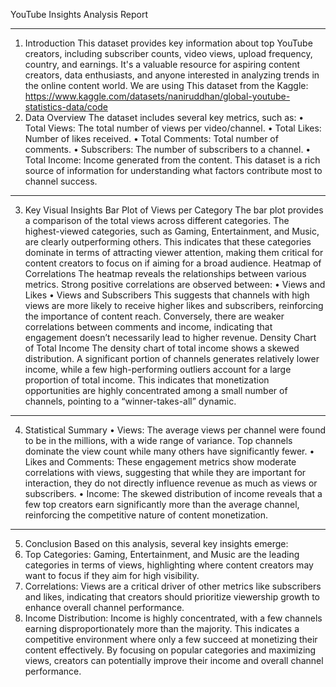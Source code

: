 YouTube Insights Analysis Report
________________________________________
1. Introduction
This dataset provides key information about top YouTube creators, including subscriber counts, video views, upload frequency, country, and earnings. It's a valuable resource for aspiring content creators, data enthusiasts, and anyone interested in analyzing trends in the online content world. We are using This dataset from the Kaggle: https://www.kaggle.com/datasets/naniruddhan/global-youtube-statistics-data/code
2. Data Overview
The dataset includes several key metrics, such as:
•	Total Views: The total number of views per video/channel.
•	Total Likes: Number of likes received.
•	Total Comments: Total number of comments.
•	Subscribers: The number of subscribers to a channel.
•	Total Income: Income generated from the content.
This dataset is a rich source of information for understanding what factors contribute most to channel success.
________________________________________
3. Key Visual Insights
Bar Plot of Views per Category
The bar plot provides a comparison of the total views across different categories. The highest-viewed categories, such as Gaming, Entertainment, and Music, are clearly outperforming others. This indicates that these categories dominate in terms of attracting viewer attention, making them critical for content creators to focus on if aiming for a broad audience.
Heatmap of Correlations
The heatmap reveals the relationships between various metrics. Strong positive correlations are observed between:
•	Views and Likes
•	Views and Subscribers
This suggests that channels with high views are more likely to receive higher likes and subscribers, reinforcing the importance of content reach. Conversely, there are weaker correlations between comments and income, indicating that engagement doesn’t necessarily lead to higher revenue.
Density Chart of Total Income
The density chart of total income shows a skewed distribution. A significant portion of channels generates relatively lower income, while a few high-performing outliers account for a large proportion of total income. This indicates that monetization opportunities are highly concentrated among a small number of channels, pointing to a “winner-takes-all” dynamic.
________________________________________
4. Statistical Summary
•	Views: The average views per channel were found to be in the millions, with a wide range of variance. Top channels dominate the view count while many others have significantly fewer.
•	Likes and Comments: These engagement metrics show moderate correlations with views, suggesting that while they are important for interaction, they do not directly influence revenue as much as views or subscribers.
•	Income: The skewed distribution of income reveals that a few top creators earn significantly more than the average channel, reinforcing the competitive nature of content monetization.
________________________________________
5. Conclusion
Based on this analysis, several key insights emerge:
1.	Top Categories: Gaming, Entertainment, and Music are the leading categories in terms of views, highlighting where content creators may want to focus if they aim for high visibility.
2.	Correlations: Views are a critical driver of other metrics like subscribers and likes, indicating that creators should prioritize viewership growth to enhance overall channel performance.
3.	Income Distribution: Income is highly concentrated, with a few channels earning disproportionately more than the majority. This indicates a competitive environment where only a few succeed at monetizing their content effectively.
By focusing on popular categories and maximizing views, creators can potentially improve their income and overall channel performance.
